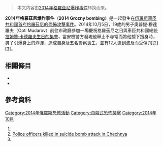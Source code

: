 > 本文内容由[2014年格羅茲尼爆炸事件](https://zh.wikipedia.org/wiki/2014年格羅茲尼爆炸事件)转换而来。


**2014年格羅茲尼爆炸事件**（**2014 Grozny bombing**）是一起發生在[俄羅斯](https://zh.wikipedia.org/wiki/俄羅斯 "wikilink")[車臣共和國首府](https://zh.wikipedia.org/wiki/車臣共和國 "wikilink")[格羅茲尼的](https://zh.wikipedia.org/wiki/格羅茲尼 "wikilink")[恐怖攻擊事件](https://zh.wikipedia.org/wiki/恐怖攻擊 "wikilink")。2014年10月5日，19歲的男子奧普提·穆達羅夫（Opti Mudarov）前往市政廳參加一場慶祝格羅茲尼之日與車臣共和國總統[拉姆贊·卡德羅夫生日的集會](https://zh.wikipedia.org/wiki/拉姆贊·卡德羅夫 "wikilink")，當安檢警方發現他舉止不尋常而將他攔下搜身時，男子引爆身上的炸彈，造成自身及五名警察喪生，並有12人遭到波及而受傷\[1\]\[2\]\[3\]。

## 相關條目

  -
  -
## 參考資料

[Category:2014年俄羅斯恐怖活動](https://zh.wikipedia.org/wiki/Category:2014年俄羅斯恐怖活動 "wikilink") [Category:自殺式恐怖襲擊](https://zh.wikipedia.org/wiki/Category:自殺式恐怖襲擊 "wikilink") [Category:2014年10月](https://zh.wikipedia.org/wiki/Category:2014年10月 "wikilink")

1.
2.  [Police officers killed in suicide bomb attack in Chechnya](http://www.euronews.com/2014/10/05/police-officers-killed-in-suicide-bomb-attack-in-chechnya/)
3.
